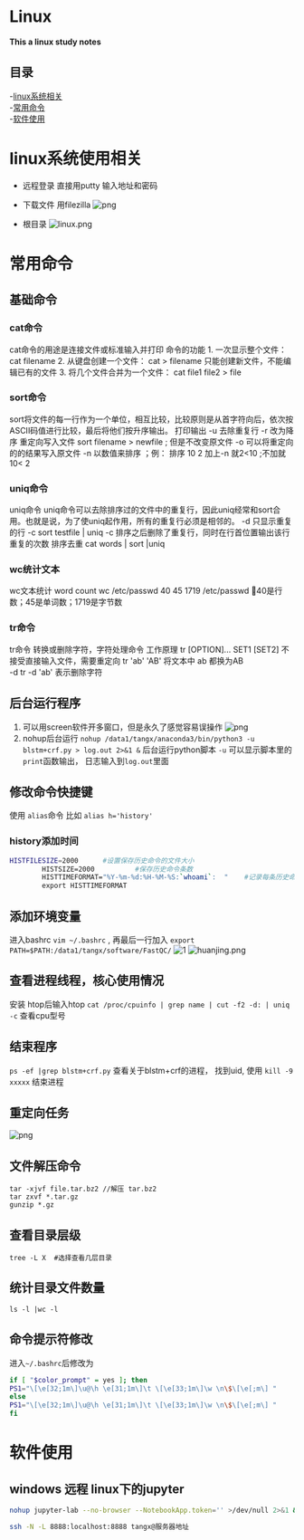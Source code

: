 # Linux
**This a linux study notes**
## 目录
-[linux系统相关](#linux系统使用相关)        
-[常用命令](#常用命令)	  
-[软件使用](#软件使用)




# linux系统使用相关
  * 远程登录
  直接用putty 输入地址和密码
  * 下载文件
  用filezilla ![png](https://i.loli.net/2019/06/19/5d09971acbaaa69134.png)

 * 根目录
 ![linux.png](https://i.loli.net/2019/08/27/yWuZESdxJvLzq6f.png)



# 常用命令

## 基础命令

### cat命令	
cat命令的用途是连接文件或标准输入并打印
命令的功能	1. 一次显示整个文件：cat filename
	2. 从键盘创建一个文件： cat > filename  只能创建新文件，不能编辑已有的文件
	3. 将几个文件合并为一个文件： cat file1 file2 > file
 
### sort命令
 
sort将文件的每一行作为一个单位，相互比较，比较原则是从首字符向后，依次按ASCII码值进行比较，最后将他们按升序输出。
	打印输出
-u	去除重复行
-r	改为降序
重定向写入文件	sort filename > newfile ; 但是不改变原文件
-o	可以将重定向的的结果写入原文件
-n	以数值来排序 ；例： 排序 10 2    加上-n 就2<10 ;不加就10< 2

 
### uniq命令
uniq命令	uniq命令可以去除排序过的文件中的重复行，因此uniq经常和sort合用。也就是说，为了使uniq起作用，所有的重复行必须是相邻的。
-d	只显示重复的行
-c	sort testfile | uniq -c    排序之后删除了重复行，同时在行首位置输出该行重复的次数
排序去重	cat words | sort |uniq    

### wc统计文本
wc文本统计	word count
wc /etc/passwd	40   45 1719 /etc/passwd 40是行数；45是单词数；1719是字节数

### tr命令

tr命令	转换或删除字符，字符处理命令
工作原理 	tr [OPTION]... SET1 [SET2]  不接受直接输入文件，需要重定向
tr 'ab' 'AB'	将文本中 ab 都换为AB  
-d	 tr -d 'ab'  表示删除字符



## 后台运行程序
1. 可以用screen软件开多窗口，但是永久了感觉容易误操作
![png](https://i.loli.net/2019/06/19/5d099a59b3f4a25324.png)
2. nohup后台运行
`nohup /data1/tangx/anaconda3/bin/python3 -u blstm+crf.py > log.out 2>&1 &` 后台运行python脚本 `-u` 可以显示脚本里的`print`函数输出， 日志输入到`log.out`里面

## 修改命令快捷键
使用 `alias`命令   比如 `alias h='history'` 

### history添加时间
```bash
HISTFILESIZE=2000      #设置保存历史命令的文件大小
        HISTSIZE=2000          #保存历史命令条数
        HISTTIMEFORMAT="%Y-%m-%d:%H-%M-%S:`whoami`:  "    #记录每条历史命令的执行时间和执行者
        export HISTTIMEFORMAT
```

## 添加环境变量
进入bashrc  `vim ~/.bashrc` , 再最后一行加入 `export PATH=$PATH:/data1/tangx/software/FastQC/` 
![1](https://i.loli.net/2019/06/19/5d0999f0a2e3453859.png)
![huanjing.png](https://i.loli.net/2019/08/27/6usQWeo2DcMYEmL.png)
## 查看进程线程，核心使用情况
安装 htop后输入htop 
`cat /proc/cpuinfo | grep name | cut -f2 -d: | uniq -c` 查看cpu型号

## 结束程序 
`ps -ef |grep blstm+crf.py` 查看关于blstm+crf的进程， 找到uid, 使用 `kill -9 xxxxx` 结束进程

## 重定向任务
![png](https://i.loli.net/2019/06/19/5d09992a3bfe972411.png)

## 文件解压命令
`tar -xjvf file.tar.bz2 //解压 tar.bz2 `      
`tar zxvf *.tar.gz`    
`gunzip *.gz `    

## 查看目录层级
`tree -L X  #选择查看几层目录`
## 统计目录文件数量
`ls -l |wc -l`


## 命令提示符修改

进入`~/.bashrc`后修改为
```bash
if [ "$color_prompt" = yes ]; then
PS1="\[\e[32;1m\]\u@\h \e[31;1m\]\t \[\e[33;1m\]\w \n\$\[\e[;m\] "
else
PS1="\[\e[32;1m\]\u@\h \e[31;1m\]\t \[\e[33;1m\]\w \n\$\[\e[;m\] "
fi
```
# 软件使用

## windows 远程 linux下的jupyter
```bash
nohup jupyter-lab --no-browser --NotebookApp.token='' >/dev/null 2>&1 &

ssh -N -L 8888:localhost:8888 tangx@服务器地址

```
